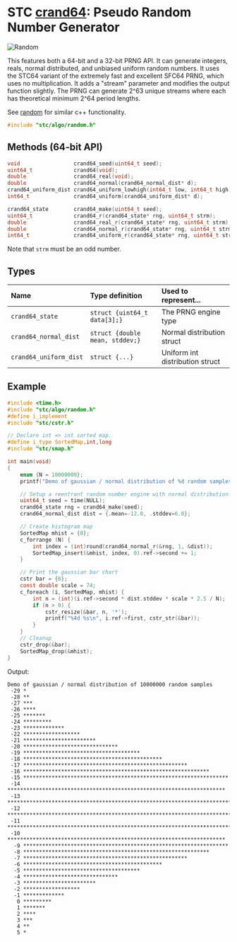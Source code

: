# STC [crand64](../include/stc/algo/random.h): Pseudo Random Number Generator
![Random](pics/random.jpg)

This features both a 64-bit and a 32-bit PRNG API. It can generate integers, reals, normal distributed,
and unbiased uniform random numbers. It uses the STC64 variant of the extremely fast and excellent SFC64
PRNG, which uses no multiplication. It adds a "stream" parameter and modifies the output function slightly.
The PRNG can generate 2^63 unique streams where each has theoretical minimum 2^64 period lengths.

See [random](https://en.cppreference.com/w/cpp/header/random) for similar c++ functionality.

```c
#include "stc/algo/random.h"
```

## Methods (64-bit API)

```c
void                 crand64_seed(uint64_t seed);                        // set global crand64() seed
uint64_t             crand64(void);                                      // global crand64_r(rng)
double               crand64_real(void);                                 // global crand64_real_r(rng)
double               crand64_normal(crand64_normal_dist* d);             // global crand64_normal_r(rng, d)
crand64_uniform_dist crand64_uniform_lowhigh(int64_t low, int64_t high); // create a uniform distribution
int64_t              crand64_uniform(crand64_uniform_dist* d);           // global crand64_uniform_r(rng, d)

crand64_state        crand64_make(uint64_t seed);                        // create a crand64_state state from a seed value
uint64_t             crand64_r(crand64_state* rng, uint64_t strm);       // reentrant; return rnd in [0, UINTPTR_MAX]
double               crand64_real_r(crand64_state* rng, uint64_t strm);  // reentrant; return rnd in [0.0, 1.0)
double               crand64_normal_r(crand64_state* rng, uint64_t strm, crand64_normal_dist* d);   // return normal distributed rnd's
int64_t              crand64_uniform_r(crand64_state* rng, uint64_t strm, crand64_uniform_dist* d); // return rnd in [low, high]
```
Note that `strm` must be an odd number.
## Types

| Name                   | Type definition                   | Used to represent...         |
|:-----------------------|:----------------------------------|:-----------------------------|
| `crand64_state`        | `struct {uint64_t data[3];}`      | The PRNG engine type         |
| `crand64_normal_dist`  | `struct {double mean, stddev;}`   | Normal distribution struct     |
| `crand64_uniform_dist` | `struct {...}`                    | Uniform int distribution struct |

## Example
```c
#include <time.h>
#include "stc/algo/random.h"
#define i_implement
#include "stc/cstr.h"

// Declare int => int sorted map.
#define i_type SortedMap,int,long
#include "stc/smap.h"

int main(void)
{
    enum {N = 10000000};
    printf("Demo of gaussian / normal distribution of %d random samples\n", N);

    // Setup a reentrant random number engine with normal distribution.
    uint64_t seed = time(NULL);
    crand64_state rng = crand64_make(seed);
    crand64_normal_dist dist = {.mean=-12.0, .stddev=6.0};

    // Create histogram map
    SortedMap mhist = {0};
    c_forrange (N) {
        int index = (int)round(crand64_normal_r(&rng, 1, &dist));
        SortedMap_insert(&mhist, index, 0).ref->second += 1;
    }

    // Print the gaussian bar chart
    cstr bar = {0};
    const double scale = 74;
    c_foreach (i, SortedMap, mhist) {
        int n = (int)(i.ref->second * dist.stddev * scale * 2.5 / N);
        if (n > 0) {
            cstr_resize(&bar, n, '*');
            printf("%4d %s\n", i.ref->first, cstr_str(&bar));
        }
    }
    // Cleanup
    cstr_drop(&bar);
    SortedMap_drop(&mhist);
}
```
Output:
```
Demo of gaussian / normal distribution of 10000000 random samples
 -29 *
 -28 **
 -27 ***
 -26 ****
 -25 *******
 -24 *********
 -23 *************
 -22 ******************
 -21 ***********************
 -20 ******************************
 -19 *************************************
 -18 ********************************************
 -17 ****************************************************
 -16 ***********************************************************
 -15 *****************************************************************
 -14 *********************************************************************
 -13 ************************************************************************
 -12 *************************************************************************
 -11 ************************************************************************
 -10 *********************************************************************
  -9 *****************************************************************
  -8 ***********************************************************
  -7 ****************************************************
  -6 ********************************************
  -5 *************************************
  -4 ******************************
  -3 ***********************
  -2 ******************
  -1 *************
   0 *********
   1 *******
   2 ****
   3 ***
   4 **
   5 *
```

